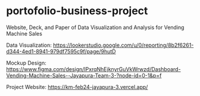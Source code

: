 # portofolio-business-project
Website, Deck, and Paper of Data Visualization and Analysis for Vending Machine Sales

Data Visualization: https://lookerstudio.google.com/u/0/reporting/8b2f6261-d344-4ed1-8941-979df7595c9f/page/9hutD

Mockup Design: https://www.figma.com/design/IPxrqNhEjknyrGuVkWrwzd/Dashboard-Vending-Machine-Sales--Jayapura-Team-3-?node-id=0-1&p=f

Project Website: https://km-feb24-jayapura-3.vercel.app/
